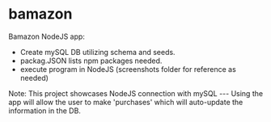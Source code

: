 # bamazon


Bamazon NodeJS app:

- Create mySQL DB utilizing schema and seeds.
- packag.JSON lists npm packages needed.
- execute program in NodeJS (screenshots folder for reference as needed)

Note: This project showcases NodeJS connection with mySQL --- Using the app will allow the user to make 'purchases' which will auto-update the information in the DB.


